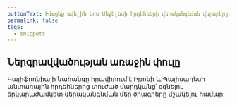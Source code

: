 ```yaml
---
buttonText: Իմացեք ավելին Լոս Անջելեսի հրդեհների վերականգնման վերաբերյալ
permalink: false
tags:
  - snippets
--- 
```

## Ներգրավվածության առաջին փուլը

Կալիֆոռնիայի նահանգը հրավիրում է Իթոնի և Պալիսադեսի անտառային հրդեհներից տուժած մարդկանց՝ օգնելու երկարաժամկետ վերականգնման մեր ծրագրերը մշակելու համար: